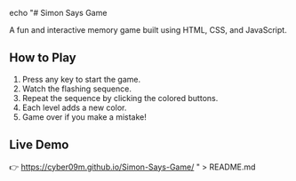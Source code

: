 echo "# Simon Says Game

A fun and interactive memory game built using HTML, CSS, and JavaScript.

## How to Play
1. Press any key to start the game.
2. Watch the flashing sequence.
3. Repeat the sequence by clicking the colored buttons.
4. Each level adds a new color.
5. Game over if you make a mistake!

## Live Demo
👉 https://cyber09m.github.io/Simon-Says-Game/
" > README.md
